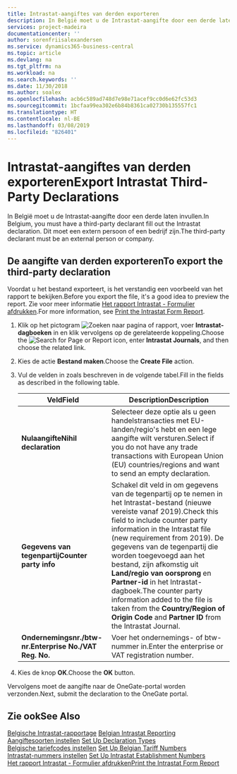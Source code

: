```yaml
---
title: Intrastat-aangiftes van derden exporteren
description: In België moet u de Intrastat-aangifte door een derde laten invullen. Dit moet een extern persoon of een bedrijf zijn.
services: project-madeira
documentationcenter: ''
author: sorenfriisalexandersen
ms.service: dynamics365-business-central
ms.topic: article
ms.devlang: na
ms.tgt_pltfrm: na
ms.workload: na
ms.search.keywords: ''
ms.date: 11/30/2018
ms.author: soalex
ms.openlocfilehash: acb6c589ad748d7e98e71acef9cc0d6e62fc53d3
ms.sourcegitcommit: 1bcfaa99ea302e6b84b8361ca02730b135557fc1
ms.translationtype: HT
ms.contentlocale: nl-BE
ms.lasthandoff: 03/08/2019
ms.locfileid: "826401"
---
```

# <a name="export-intrastat-third-party-declarations"></a><span data-ttu-id="37549-104">Intrastat-aangiftes van derden exporteren</span><span class="sxs-lookup"><span data-stu-id="37549-104">Export Intrastat Third-Party Declarations</span></span>
<span data-ttu-id="37549-105">In België moet u de Intrastat-aangifte door een derde laten invullen.</span><span class="sxs-lookup"><span data-stu-id="37549-105">In Belgium, you must have a third-party declarant fill out the Intrastat declaration.</span></span> <span data-ttu-id="37549-106">Dit moet een extern persoon of een bedrijf zijn.</span><span class="sxs-lookup"><span data-stu-id="37549-106">The third-party declarant must be an external person or company.</span></span> 

## <a name="to-export-the-third-party-declaration"></a><span data-ttu-id="37549-107">De aangifte van derden exporteren</span><span class="sxs-lookup"><span data-stu-id="37549-107">To export the third-party declaration</span></span>  
<span data-ttu-id="37549-108">Voordat u het bestand exporteert, is het verstandig een voorbeeld van het rapport te bekijken.</span><span class="sxs-lookup"><span data-stu-id="37549-108">Before you export the file, it's a good idea to preview the report.</span></span> <span data-ttu-id="37549-109">Zie voor meer informatie [Het rapport Intrastat - Formulier afdrukken](how-to-print-the-intrastat-form-report.md).</span><span class="sxs-lookup"><span data-stu-id="37549-109">For more information, see [Print the Intrastat Form Report](how-to-print-the-intrastat-form-report.md).</span></span>  

1.  <span data-ttu-id="37549-110">Klik op het pictogram ![Zoeken naar pagina of rapport](../../media/ui-search/search_small.png "pictogram Zoeken naar pagina of rapport"), voer **Intrastat-dagboeken** in en klik vervolgens op de gerelateerde koppeling.</span><span class="sxs-lookup"><span data-stu-id="37549-110">Choose the ![Search for Page or Report](../../media/ui-search/search_small.png "Search for Page or Report icon") icon, enter **Intrastat Journals**, and then choose the related link.</span></span>  
2.  <span data-ttu-id="37549-111">Kies de actie **Bestand maken**.</span><span class="sxs-lookup"><span data-stu-id="37549-111">Choose the **Create File** action.</span></span>  
3.  <span data-ttu-id="37549-112">Vul de velden in zoals beschreven in de volgende tabel.</span><span class="sxs-lookup"><span data-stu-id="37549-112">Fill in the fields as described in the following table.</span></span>  

    |<span data-ttu-id="37549-113">Veld</span><span class="sxs-lookup"><span data-stu-id="37549-113">Field</span></span>|<span data-ttu-id="37549-114">Description</span><span class="sxs-lookup"><span data-stu-id="37549-114">Description</span></span>|  
    |---------------------------------|---------------------------------------|  
    |<span data-ttu-id="37549-115">**Nulaangifte**</span><span class="sxs-lookup"><span data-stu-id="37549-115">**Nihil declaration**</span></span>|<span data-ttu-id="37549-116">Selecteer deze optie als u geen handelstransacties met EU-landen/regio's hebt en een lege aangifte wilt versturen.</span><span class="sxs-lookup"><span data-stu-id="37549-116">Select if you do not have any trade transactions with European Union (EU) countries/regions and want to send an empty declaration.</span></span>|  
    |<span data-ttu-id="37549-117">**Gegevens van tegenpartij**</span><span class="sxs-lookup"><span data-stu-id="37549-117">**Counter party info**</span></span>|<span data-ttu-id="37549-118">Schakel dit veld in om gegevens van de tegenpartij op te nemen in het Intrastat-bestand (nieuwe vereiste vanaf 2019).</span><span class="sxs-lookup"><span data-stu-id="37549-118">Check this field to include counter party information in the Intrastat file (new requirement from 2019).</span></span> <span data-ttu-id="37549-119">De gegevens van de tegenpartij die worden toegevoegd aan het bestand, zijn afkomstig uit **Land/regio van oorsprong** en **Partner-id** in het Intrastat-dagboek.</span><span class="sxs-lookup"><span data-stu-id="37549-119">The counter party information added to the file is taken from the **Country/Region of Origin Code** and **Partner ID** from the Intrastat Journal.</span></span>|  
    |<span data-ttu-id="37549-120">**Ondernemingsnr./btw-nr.**</span><span class="sxs-lookup"><span data-stu-id="37549-120">**Enterprise No./VAT Reg. No.**</span></span>|<span data-ttu-id="37549-121">Voer het ondernemings- of btw-nummer in.</span><span class="sxs-lookup"><span data-stu-id="37549-121">Enter the enterprise or VAT registration number.</span></span>|  
    
4.  <span data-ttu-id="37549-122">Kies de knop **OK**.</span><span class="sxs-lookup"><span data-stu-id="37549-122">Choose the **OK** button.</span></span>  

<span data-ttu-id="37549-123">Vervolgens moet de aangifte naar de OneGate-portal worden verzonden.</span><span class="sxs-lookup"><span data-stu-id="37549-123">Next, submit the declaration to the OneGate portal.</span></span>  

## <a name="see-also"></a><span data-ttu-id="37549-124">Zie ook</span><span class="sxs-lookup"><span data-stu-id="37549-124">See Also</span></span>  
 <span data-ttu-id="37549-125">[Belgische Intrastat-rapportage](belgian-intrastat-reporting.md) </span><span class="sxs-lookup"><span data-stu-id="37549-125">[Belgian Intrastat Reporting](belgian-intrastat-reporting.md) </span></span>  
 <span data-ttu-id="37549-126">[Aangiftesoorten instellen](how-to-set-up-declaration-types.md) </span><span class="sxs-lookup"><span data-stu-id="37549-126">[Set Up Declaration Types](how-to-set-up-declaration-types.md) </span></span>  
 <span data-ttu-id="37549-127">[Belgische tariefcodes instellen](how-to-set-up-belgian-tariff-numbers.md) </span><span class="sxs-lookup"><span data-stu-id="37549-127">[Set Up Belgian Tariff Numbers](how-to-set-up-belgian-tariff-numbers.md) </span></span>  
 <span data-ttu-id="37549-128">[Intrastat-nummers instellen](how-to-set-up-intrastat-establishment-numbers.md) </span><span class="sxs-lookup"><span data-stu-id="37549-128">[Set Up Intrastat Establishment Numbers](how-to-set-up-intrastat-establishment-numbers.md) </span></span>  
 [<span data-ttu-id="37549-129">Het rapport Intrastat - Formulier afdrukken</span><span class="sxs-lookup"><span data-stu-id="37549-129">Print the Intrastat Form Report</span></span>](how-to-print-the-intrastat-form-report.md)
